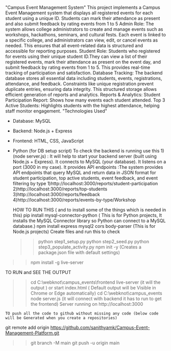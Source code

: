 "Campus Event Management System" 
This project implements a Campus Event Management system that displays all registered events for each student using a unique ID. Students can mark their attendance as present and also submit feedback by rating events from 1 to 5
   Admin Role:
The system allows college administrators to create and manage events such as workshops, hackathons, seminars, and cultural fests. Each event is linked to a specific college, and administrators can view, edit, or cancel events as needed. This ensures that all event-related data is structured and accessible for reporting purposes.
   Student Role:
Students who registered for events using their unique student ID.They can view a list of their registered events, mark their attendance as present on the event day, and submit feedback by rating events from 1 to 5. This provides real-time tracking of participation and satisfaction.
   Database Tracking:
The backend database stores all essential data including students, events, registrations, attendance, and feedback. Constraints like unique registration prevent duplicate entries, ensuring data integrity. This structured storage allows efficient generation of reports and analytics.
   Reports & Analytics:
Student Participation Report: Shows how many events each student attended.
Top 3 Active Students: Highlights students with the highest attendance, helping staff monitor engagement.
   "Technologies Used"
- Database: MySQL
- Backend: Node.js + Express
- Frontend: HTML, CSS, JavaScript
- Python (for DB setup script)
    To check the backend is running use this
 1)(node server.js) : It will help to start your backend server (built using Node.js + Express).
It connects to MySQL (your database).
It listens on a port (3000 in my case).
    It provides API endpoints :The system provides API endpoints that query MySQL and return data in JSON format for student participation, top active students, event feedback, and event filtering by type
  1)http://localhost:3000/reports/student-participation
2)http://localhost:3000/reports/top-students
3)http://localhost:3000/reports/feedback
4)http://localhost:3000/reports/events-by-type/Workshop

    HOW TO RUN THIS ( and to install some of the things which is needed in this)
  pip install mysql-connector-python       ( This is for Python projects, It installs the MySQL Connector library so Python can connect to a MySQL database.)
  npm install express mysql2 cors body-parser   (This is for Node.js projects)
     Create files and run this to check 
  >> python step1_setup.py
  >> python step2_seed.py
  >>  python step3_populate_activity.py
  >> npm init -y       (Creates a package.json file with default settings)                                  
>>  npm install -g live-server

   TO RUN and SEE THE OUTPUT 
>>cd C:\webknot\campus_events\frontend
>> live-server  (it will the output )         or   start index.html ( Default output will be Visible in Chrome or Edge automatically)
>> cd C:\webknot\campus_events
>> node server.js (it will connect with backend it has to run to get the frontend)
Server running on http://localhost:3000

    TO push all the code to github without missing any code (below code will be Generated when you create a repositories)
git remote add origin https://github.com/sanithyamk/Campus-Event-Management-Platform.git
>> git branch -M main
>> git push -u origin main

